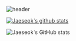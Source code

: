 
![header](https://capsule-render.vercel.app/api?type=waving&color=000080&height=250&section=header&text=Jaeseok%20Choi&fontSize=90&animation=fadeIn&fontAlignY=38&desc=%20&descAlignY=62&descAlign=62)

[![Jaeseok's github stats](https://github-readme-stats.vercel.app/api?username=jssjchl)](https://github.com/jssjchl)


![Jaeseok's GitHub stats](https://github-readme-stats.vercel.app/api?username=jssjchl&show_icons=true&theme=radical)

